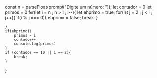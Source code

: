 const n = parseFloat(prompt("Digite um número: "));
let contador = 0
let primos = 0
for(let i = n ; n > 1 ; i--){
    let ehprimo = true;
    for(let j = 2 ; j < i ; j++){
        if(i % j === 0){
            ehprimo = false;
            break;
        }

    }
    if(ehprimo){
        primos = i
        contador++
        console.log(primos)
    }
    if (contador == 10 || i == 2){
        break;
    }
}
